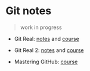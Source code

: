 # Git notes

> work in progress

* Git Real: [notes](git-real-1.md) and [course](https://www.codeschool.com/courses/git-real)

* Git Real 2: [notes](git-real-2.md) and [course](https://www.codeschool.com/courses/git-real-2)

* Mastering GitHub: [course](https://www.codeschool.com/courses/mastering-github)
